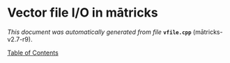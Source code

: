 
# Vector file I/O in mātricks
_This document was automatically generated from file_ **`vfile.cpp`** (mātricks-v2.7-r9).


[Table of Contents](README.md)
